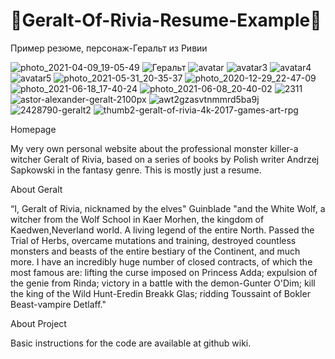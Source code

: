 # 🐺Geralt-Of-Rivia-Resume-Example🐺

Пример резюме, персонаж-Геральт из Ривии

![photo_2021-04-09_19-05-49](https://user-images.githubusercontent.com/56477695/122649709-c2690100-d137-11eb-8588-e9ce5adff3e6.jpg)
![Геральт](https://user-images.githubusercontent.com/56477695/119560504-b2663780-bdac-11eb-8ff9-8ba013025ea2.jpg)
![avatar](https://user-images.githubusercontent.com/56477695/120183567-8a495f00-c218-11eb-9ab8-e6fd698758ba.jpg)
![avatar3](https://user-images.githubusercontent.com/56477695/120183577-8cabb900-c218-11eb-94a0-05ec88f17b25.png)
![avatar4](https://user-images.githubusercontent.com/56477695/120183590-8fa6a980-c218-11eb-9b83-d888d7b905bc.png)
![avatar5](https://user-images.githubusercontent.com/56477695/120183598-92090380-c218-11eb-9ba2-5c68bba506cb.jpg)
![photo_2021-05-31_20-35-37](https://user-images.githubusercontent.com/56477695/120536198-8837f980-c3ec-11eb-8bcf-dd8a00a38769.jpg)
![photo_2020-12-29_22-47-09](https://user-images.githubusercontent.com/56477695/120536236-9128cb00-c3ec-11eb-93ea-4bc71bf8a8b2.jpg)
![photo_2021-06-18_17-40-24](https://user-images.githubusercontent.com/56477695/122649538-eaa43000-d136-11eb-95f8-75b434605720.jpg)
![photo_2021-06-08_20-40-02](https://user-images.githubusercontent.com/56477695/122649540-eed04d80-d136-11eb-9c16-316c55288f71.jpg)
![2311](https://user-images.githubusercontent.com/56477695/122649663-82a21980-d137-11eb-9d11-beb363dbd5ff.jpg)
![astor-alexander-geralt-2100px](https://user-images.githubusercontent.com/56477695/122649670-89309100-d137-11eb-8e6a-293705a40877.jpg)
![awt2gzasvtnmmrd5ba9j](https://user-images.githubusercontent.com/56477695/122649673-8cc41800-d137-11eb-80a5-f0c559e6fe19.jpg)
![2428790-geralt2](https://user-images.githubusercontent.com/56477695/122649678-9188cc00-d137-11eb-9006-346261a21ee0.png)
![thumb2-geralt-of-rivia-4k-2017-games-art-rpg](https://user-images.githubusercontent.com/56477695/122649686-98afda00-d137-11eb-9489-9067055ca166.jpg)

Homepage

My very own personal website about the professional monster killer-a witcher Geralt of Rivia, based on a series of books by Polish writer Andrzej Sapkowski in the fantasy genre. This is mostly just a resume.

About Geralt

“I, Geralt of Rivia, nicknamed by the elves" Guinblade "and the White Wolf, a witcher from the Wolf School in Kaer Morhen, the kingdom of Kaedwen,Neverland world. A living legend of the entire North. Passed the Trial of Herbs, overcame mutations and training, destroyed countless monsters and beasts of the entire bestiary of the Continent, and much more. I have an incredibly huge number of closed contracts, of which the most famous are: lifting the curse imposed on Princess Adda; expulsion of the genie from Rinda; victory in a battle with the demon-Gunter O'Dim; kill the king of the Wild Hunt-Eredin Breakk Glas; ridding Toussaint of Bokler Beast-vampire Detlaff."

About Project

Basic instructions for the code are available at github wiki.
